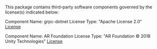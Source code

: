 This package contains third-party software components governed by the license(s) indicated below:

Component Name: grpc-dotnet
License Type: "Apache License 2.0" [License](https://github.com/grpc/grpc-dotnet/blob/master/LICENSE)

Component Name: AR Foundation
License Type: "AR Foundation © 2018 Unity Technologies" [License](https://docs.unity3d.com/Packages/com.unity.xr.arfoundation@4.1/license/LICENSE.html)